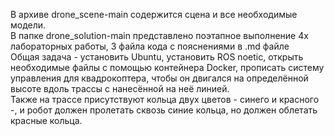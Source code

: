 В архиве drone_scene-main содержится сцена и все необходимые модели.\
В папке drone_solution-main представлено поэтапное выполнение 4х лабораторных работы, 3 файла кода с пояснениями в .md файле\
Общая задача - установить Ubuntu, установить ROS noetic, открыть необходимые файлы с помощью контейнера Docker, прописать систему управления для квадрокоптера, чтобы он двигался на определённой высоте вдоль трассы с нанесённой на неё линией.\
Также на трассе присутствуют кольца двух цветов - синего и красного -,  и робот должен пролетать сквозь синие кольца, но должен облетать красные кольца. 
